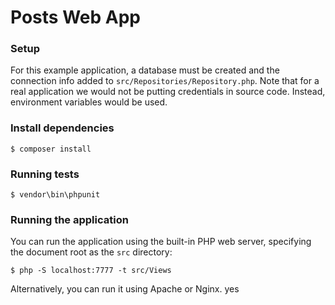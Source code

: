 # Posts Web App

### Setup

For this example application, a database must be created and the connection info added to `src/Repositories/Repository.php`.
Note that for a real application we would not be putting credentials in source code. Instead, environment variables would be used.

### Install dependencies

```
$ composer install
```

### Running tests

```
$ vendor\bin\phpunit
```

### Running the application
You can run the application using the built-in PHP web server, specifying the document root as the `src` directory:

```
$ php -S localhost:7777 -t src/Views
```

Alternatively, you can run it using Apache or Nginx.
yes
